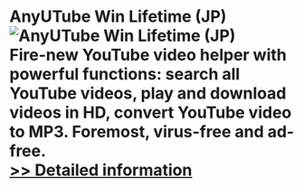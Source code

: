 # AnyUTube Win Lifetime (JP)<br />![AnyUTube Win Lifetime (JP)](https://mycommerce.akamaized.net/api/pimages/P300799028/BIG/300799028.PNG)<br />Fire-new YouTube video helper with powerful functions: search all YouTube videos, play and download videos in HD, convert YouTube video to MP3. Foremost, virus-free and ad-free.<br />[>> Detailed information](https://secure.shareit.com/shareit/product.html?productid=300799028&affiliateid=200057808)